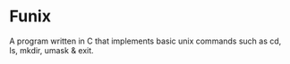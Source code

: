 # Funix
A program written in C that implements basic unix commands such as cd, ls, mkdir, umask & exit.
